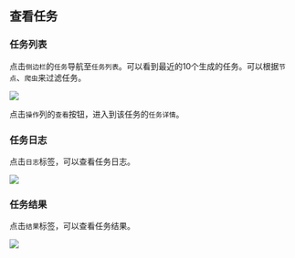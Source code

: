 ## 查看任务

### 任务列表

点击`侧边栏`的`任务`导航至`任务列表`。可以看到最近的10个生成的任务。可以根据`节点`、`爬虫`来过滤任务。

![](https://crawlab.oss-cn-hangzhou.aliyuncs.com/gitbook/task-list.png)

点击`操作`列的`查看`按钮，进入到该任务的`任务详情`。

### 任务日志

点击`日志`标签，可以查看任务日志。

![](https://crawlab.oss-cn-hangzhou.aliyuncs.com/gitbook/task-detail-log.png)

### 任务结果

点击`结果`标签，可以查看任务结果。

![](https://crawlab.oss-cn-hangzhou.aliyuncs.com/gitbook/task-detail-results.png)
